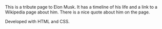 This is a tribute page to Elon Musk. It has a timeline of his life and a link to a Wikipedia page about him. There is a nice quote about him on the page.

Developed with HTML and CSS.
 